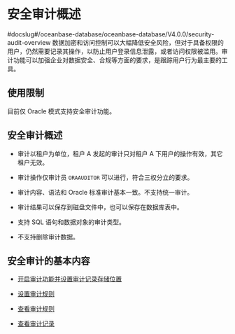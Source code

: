 安全审计概述 
===========================
#docslug#/oceanbase-database/oceanbase-database/V4.0.0/security-audit-overview
数据加密和访问控制可以大幅降低安全风险，但对于具备权限的用户，仍然需要记录其操作，以防止用户登录信息泄露，或者访问权限被滥用。审计功能可以加强企业对数据安全、合规等方面的要求，是跟踪用户行为最主要的工具。

使用限制 
-------------------------

目前仅 Oracle 模式支持安全审计功能。

安全审计概述 
---------------------------

* 审计以租户为单位，租户 A 发起的审计只对租户 A 下用户的操作有效，其它租户无效。

  

* 审计操作仅审计员 `ORAAUDITOR` 可以进行，符合三权分立的要求。

  

* 审计内容、语法和 Oracle 标准审计基本一致。不支持统一审计。

  

* 审计结果可以保存到磁盘文件中，也可以保存在数据库表中。

  

* 支持 SQL 语句和数据对象的审计类型。

  

* 不支持删除审计数据。

  




安全审计的基本内容 
------------------------------

* [开启审计功能并设置审计记录存储位置](../3.audit-database/2.start-auditing.md)

  

* [设置审计规则](../3.audit-database/2.start-auditing.md)

  

* [查看审计规则](../3.audit-database/2.start-auditing.md)

  

* [查看审计记录](../3.audit-database/2.start-auditing.md)

  



